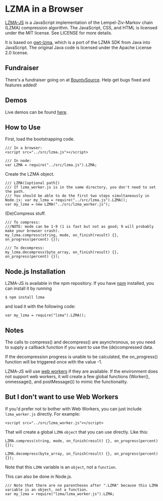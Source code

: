 LZMA in a Browser
===

[LZMA-JS](https://github.com/nmrugg/LZMA-JS) is a JavaScript implementation of the Lempel-Ziv-Markov chain (LZMA) compression algorithm.
The JavaScript, CSS, and HTML is licensed under the MIT license.  See LICENSE for more details.

It is based on [gwt-lzma](http://code.google.com/p/gwt-lzma/), which is a port of the LZMA SDK from
Java into JavaScript.  The original Java code is licensed under the Apache License 2.0 license.

Fundraiser
---
There's a fundraiser going on at [BountySource](https://www.bountysource.com/fundraisers/475-lzma-js "Fundraiser"). Help get bugs fixed and features added!

Demos
---

Live demos can be found [here](http://nmrugg.github.com/LZMA-JS/ "Demos").

How to Use
---

First, load the bootstrapping code.
    
    /// In a browser:
    <script src="../src/lzma.js"></script>

    /// In node:
    var LZMA = require("../src/lzma.js").LZMA;

Create the LZMA object.
    
    /// LZMA([optional path])
    /// If lzma_worker.js is in the same directory, you don't need to set the path.
    /// You should be able to do the first two steps simultaneously in Node.js: var my_lzma = require("../src/lzma.js").LZMA();
    var my_lzma = new LZMA("../src/lzma_worker.js");

(De)Compress stuff.

    /// To compress:
    ///NOTE: mode can be 1-9 (1 is fast but not as good; 9 will probably make your browser crash).
    my_lzma.compress(string, mode, on_finish(result) {}, on_progress(percent) {});
    
    /// To decompress:
    my_lzma.decompress(byte_array, on_finish(result) {}, on_progress(percent) {});

Node.js Installation
---

LZMA-JS is available in the npm repository.  If you have [npm](https://github.com/isaacs/npm) installed, you can install it by running
    
    $ npm install lzma

and load it with the following code:
    
    var my_lzma = require("lzma").LZMA();
    

Notes
---

The calls to compress() and decompress() are asynchronous, so you need to supply a callback function if you
want to use the (de)compressed data.

If the decompression progress is unable to be calculated, the on_progress() function will be triggered once with the value -1.

LZMA-JS will use [web workers](http://www.whatwg.org/specs/web-workers/current-work/) if they are available.  If the
environment does not support web workers, it will create a few global functions (Worker(), onmessage(), and
postMessage()) to mimic the functionality.

But I don't want to use Web Workers
---

If you'd prefer not to bother with Web Workers, you can just include <code>lzma_worker.js</code> directly. For example:

    <script src="../src/lzma_worker.js"></script>

That will create a global <code>LZMA</code> <code>object</code> that you can use directly. Like this:

    LZMA.compress(string, mode, on_finish(result) {}, on_progress(percent) {});
    
    LZMA.decompress(byte_array, on_finish(result) {}, on_progress(percent) {});

Note that this <code>LZMA</code> variable is an <code>object</code>, not a <code>function</code>.

This can also be done in Node.js.

    /// Note that there are no parentheses after ".LZMA" because this LZMA variable is an object, not a function.
    var my_lzma = require("lzma/lzma_worker.js").LZMA;
